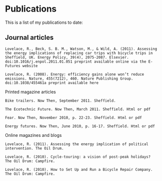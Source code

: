 # Publications

This is a list of my publications to date:

## Journal articles

    Lovelace, R., Beck, S. B. M., Watson, M., & Wild, A. (2011). Assessing the energy implications of replacing car trips with bicycle trips in Sheffield, UK. Energy Policy, 39(4), 2075-2087. Elsevier. doi:10.1016/j.enpol.2011.01.051 preprint available online via the E-Futures website

    Lovelace, R. (2008). Energy: efficiency gains alone won’t reduce emissions. Nature, 455(7212), 460. Nature Publishing Group. doi:10.1038/455461a preprint available here

Printed magazine articles

    Bike trailers. Now Then, September 2011. Sheffield.

    The Ecotechnic Future. Now Then, March 2011. Sheffield. Html or pdf

    Fear. Now Then, November 2010, p. 22-23. Sheffield. Html or pdf

    Energy futures. Now Then, June 2010, p. 16-17. Sheffield. Html or pdf

Online magazines and blogs

    Lovelace, R. (2011). Assessing the energy implication of political intervention. The Oil Drum.

    Lovelace, R. (2010). Cycle-touring: a vision of post-peak holidays? The Oil Drum: Campfire.

    Lovelace, R. (2010). How to Set Up and Run a Bicycle Repair Company. The Oil Drum: Campfire.
